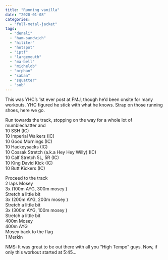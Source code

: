 ```yaml
---
title: "Running vanilla"
date: "2020-01-08"
categories: 
  - "full-metal-jacket"
tags: 
  - "denali"
  - "ham-sandwich"
  - "hiliter"
  - "hotspot"
  - "iptf"
  - "largemouth"
  - "ma-bell"
  - "michelob"
  - "orphan"
  - "saban"
  - "squatter"
  - "sub"
---
```


This was YHC’s 1st ever post at FMJ, though he’d been onsite for many workouts. YHC figured he stick with what he knows. Strap on those running shoes, here we go.

Run towards the track, stopping on the way for a whole lot of mumblechatter and  
10 SSH (IC)  
10 Imperial Walkers (IC)  
10 Good Mornings (IC)  
10 Hackeysacks (IC)  
10 Cossak Stretch (a.k.a Hey Hey Willy) (IC)  
10 Calf Stretch 5L, 5R (IC)  
10 King David Kick (IC)  
10 Butt Kickers (IC)

Proceed to the track  
2 laps Mosey  
3x (100m AYG, 300m mosey )  
Stretch a little bit  
3x (200m AYG, 200m mosey )  
Stretch a little bit  
3x (300m AYG, 100m mosey )  
Stretch a little bit  
400m Mosey  
400m AYG  
Mosey back to the flag  
1 Merkin

NMS: It was great to be out there with all you “High Tempo” guys. Now, if only this workout started at 5:45…
